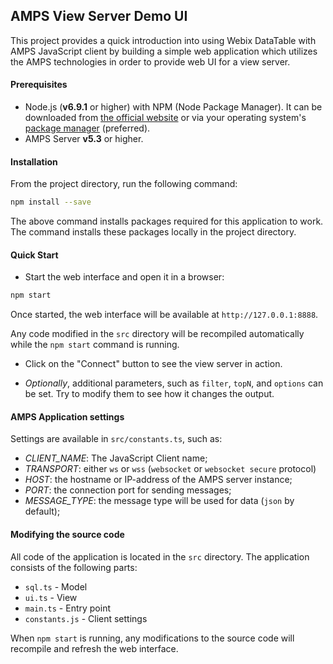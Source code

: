 ## AMPS View Server Demo UI

This project provides a quick introduction into using Webix DataTable with AMPS 
JavaScript client by building a simple web application which utilizes the AMPS 
technologies in order to provide web UI for a view server.


#### Prerequisites

- Node.js (**v6.9.1** or higher) with NPM (Node Package Manager). It can be 
  downloaded from [the official website](https://nodejs.org/en/download/) or via 
  your operating system's 
  [package manager](https://nodejs.org/en/download/package-manager/) (preferred).
- AMPS Server **v5.3** or higher.



#### Installation

From the project directory, run the following command:

```bash
npm install --save
```

The above command installs packages required for this application to work. The 
command installs these packages locally in the project directory.


#### Quick Start

- Start the web interface and open it in a browser:

```bash
npm start
```

Once started, the web interface will be available at `http://127.0.0.1:8888`.

Any code modified in the `src` directory will be recompiled automatically while
the `npm start` command is running.

- Click on the "Connect" button to see the view server in action.

- *Optionally*, additional parameters, such as `filter`, `topN`, and `options` can be set. Try to modify them to see
  how it changes the output.



#### AMPS Application settings

Settings are available in `src/constants.ts`, such as:

- *CLIENT_NAME*: The JavaScript Client name;
- *TRANSPORT*: either `ws` or `wss` (`websocket` or `websocket secure` protocol)
- *HOST*: the hostname or IP-address of the AMPS server instance;
- *PORT*: the connection port for sending messages;
- *MESSAGE_TYPE*: the message type will be used for data (`json` by default);


#### Modifying the source code

All code of the application is located in the `src` directory. The application 
consists of the following parts:

- `sql.ts` - Model
- `ui.ts` - View
- `main.ts` - Entry point
- `constants.js` - Client settings

When `npm start` is running, any modifications to the source code will recompile 
and refresh the web interface.


